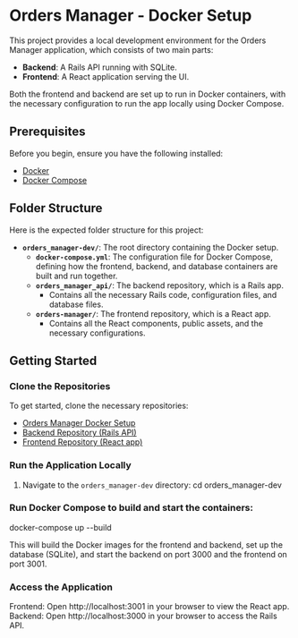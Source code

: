 # Orders Manager - Docker Setup

This project provides a local development environment for the Orders Manager application, which consists of two main parts:

- **Backend**: A Rails API running with SQLite.
- **Frontend**: A React application serving the UI.

Both the frontend and backend are set up to run in Docker containers, with the necessary configuration to run the app locally using Docker Compose.

## Prerequisites

Before you begin, ensure you have the following installed:

- [Docker](https://www.docker.com/get-started)
- [Docker Compose](https://docs.docker.com/compose/install/)

## Folder Structure

Here is the expected folder structure for this project:
- **`orders_manager-dev/`**: The root directory containing the Docker setup.
  - **`docker-compose.yml`**: The configuration file for Docker Compose, defining how the frontend, backend, and database containers are built and run together.
  - **`orders_manager_api/`**: The backend repository, which is a Rails app.
    - Contains all the necessary Rails code, configuration files, and database files.
  - **`orders-manager/`**: The frontend repository, which is a React app.
    - Contains all the React components, public assets, and the necessary configurations.

## Getting Started

### Clone the Repositories

To get started, clone the necessary repositories:

- [Orders Manager Docker Setup](https://github.com/shayben838/orders_manager_docker)
- [Backend Repository (Rails API)](https://github.com/shayben838/orders_manager_BackEnd)
- [Frontend Repository (React app)](https://github.com/shayben838/orders_manager_FrontEnd)

### Run the Application Locally

1. Navigate to the `orders_manager-dev` directory:
   cd orders_manager-dev

### Run Docker Compose to build and start the containers:
docker-compose up --build

This will build the Docker images for the frontend and backend, set up the database (SQLite), and start the backend on port 3000 and the frontend on port 3001.

### Access the Application
Frontend: Open http://localhost:3001 in your browser to view the React app.
Backend: Open http://localhost:3000 in your browser to access the Rails API.
